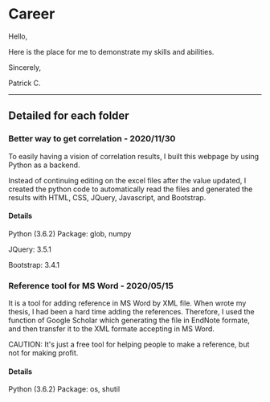 # Career 

Hello,

Here is the place for me to demonstrate my skills and abilities.

Sincerely,

Patrick C.

***
## Detailed for each folder 
### Better way to get correlation - 2020/11/30
To easily having a vision of correlation results, I built this webpage by using Python as a backend. 

Instead of continuing editing on the excel files after the value updated, I created the python code to automatically read the files and generated the results with HTML, CSS, JQuery, Javascript, and Bootstrap.

#### Details
Python (3.6.2) Package: glob, numpy

JQuery: 3.5.1

Bootstrap: 3.4.1

### Reference tool for MS Word - 2020/05/15
It is a tool for adding reference in MS Word by XML file.
When wrote my thesis, I had been a hard time adding the references. Therefore, I used the function of Google Scholar which generating the file in EndNote formate, and then transfer it to the XML formate accepting in MS Word.

CAUTION: It's just a free tool for helping people to make a reference, but not for making profit.


#### Details
Python (3.6.2) Package: os, shutil
